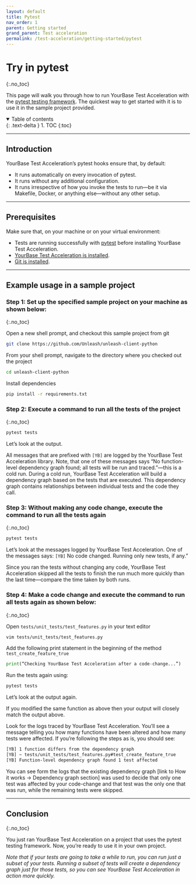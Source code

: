 ```yaml
---
layout: default
title: Pytest
nav_order: 1
parent: Getting started
grand_parent: Test acceleration
permalink: /test-acceleration/getting-started/pytest
---
```


# Try in pytest
{:.no_toc}

This page will walk you through how to run YourBase Test Acceleration with the [pytest testing framework](https://docs.pytest.org/en/6.2.x/). The quickest way to get started with it is to use it in the sample project provided.

<details open markdown="block">
  <summary>
    Table of contents
  </summary>
  {: .text-delta }
1. TOC
{:toc}
</details>

---

## Introduction
YourBase Test Acceleration’s pytest hooks ensure that, by default:
- It runs automatically on every invocation of pytest.
- It runs without any additional configuration.
- It runs irrespective of how you invoke the tests to run—be it via Makefile, Docker, or anything else—without any other setup.

---

## Prerequisites
Make sure that, on your machine or on your virtual environment:
- Tests are running successfully with [pytest](https://docs.pytest.org/en/6.2.x/) before installing YourBase Test Acceleration.
- [YourBase Test Acceleration is installed](../install.md).
- [Git is installed](https://git-scm.com/book/en/v2/Getting-Started-Installing-Git).

---

## Example usage in a sample project

### Step 1: Set up the specified sample project on your machine as shown below:
{:.no_toc}

Open a new shell prompt, and checkout this sample project from git

```sh
git clone https://github.com/Unleash/unleash-client-python
```

From your shell prompt, navigate to the directory where you checked out the project

```sh
cd unleash-client-python
```
 
Install dependencies 

```sh
pip install -r requirements.txt
```

### Step 2: Execute a command to run all the tests of the project
{:.no_toc}

```sh
pytest tests
```

Let’s look at the output.

All messages that are prefixed with `[YB]` are logged by the YourBase Test Acceleration library. Note, that one of these messages says “No function-level dependency graph found; all tests will be run and traced.”—this is a cold run. During a cold run, YourBase Test Acceleration will build a dependency graph based on the tests that are executed. This dependency graph contains relationships between individual tests and the code they call.

### Step 3: Without making any code change, execute the command to run all the tests again
{:.no_toc}

```sh
pytest tests
```

Let’s look at the messages logged by YourBase Test Acceleration. One of the messages says: `[YB]` No code changed. Running only new tests, if any.”

Since you ran the tests without changing any code, YourBase Test Acceleration skipped all the tests to finish the run much more quickly than the last time—compare the time taken by both runs.

### Step 4: Make a code change and execute the command to run all tests again as shown below:
{:.no_toc}

Open `tests/unit_tests/test_features.py` in your text editor

```sh
vim tests/unit_tests/test_features.py
```

Add the following print statement in the beginning of the method `test_create_feature_true`

```python
print(“Checking YourBase Test Acceleration after a code-change...”)
```

Run the tests again using:

```sh
pytest tests
```

Let’s look at the output again. 

If you modified the same function as above then your output will closely match the output above. 

Look for the logs traced by YourBase Test Acceleration. You’ll see a message telling you how many functions have been altered and how many tests were affected. If you’re following the steps as is, you should see:

```sh
[YB] 1 function differs from the dependency graph
[YB] ~ tests/unit_tests/test_features.py#test_create_feature_true
[YB] Function-level dependency graph found 1 test affected
```

You can see form the logs that the existing dependency graph [link to How it works → Dependency graph section] was used to decide that only one test was affected by your code-change and that test was the only one that was run, while the remaining tests were skipped.

---

## Conclusion
{:.no_toc}

You just ran YourBase Test Acceleration on a project that uses the pytest testing framework. Now, you’re ready to use it in your own project. 

_Note that if your tests are going to take a while to run, you can run just a subset of your tests. Running a subset of tests will create a dependency graph just for those tests, so you can see YourBase Test Acceleration in action more quickly._